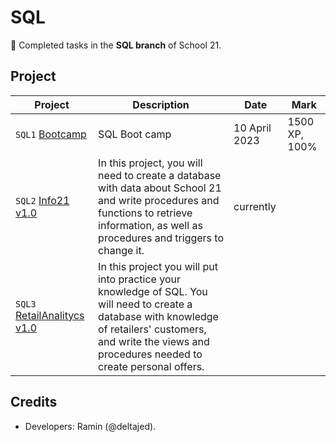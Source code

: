 # SQL

:tada: Completed tasks in the **SQL branch** of School 21.

## Project

| Project                                                                        | Description                                                                                                                                                                                                       | Date          | Mark          |
| ------------------------------------------------------------------------------ | ----------------------------------------------------------------------------------------------------------------------------------------------------------------------------------------------------------------- | ------------- | ------------- |
| `SQL1` [Bootcamp](https://github.com/RamaObama/s21_SQL/tree/develop/s21_pool)  | SQL Boot camp                                                                                                                                                                                                     | 10 April 2023 | 1500 XP, 100% |
| `SQL2` [Info21 v1.0](https://github.com/RamaObama/s21_SQL/tree/develop/info21) | In this project, you will need to create a database with data about School 21 and write procedures and functions to retrieve information, as well as procedures and triggers to change it.                        | currently     |               |
| `SQL3` [RetailAnalitycs v1.0]()                                                | In this project you will put into practice your knowledge of SQL. You will need to create a database with knowledge of retailers' customers, and write the views and procedures needed to create personal offers. |               |               |
## Credits
- Developers: Ramin (@deltajed).








